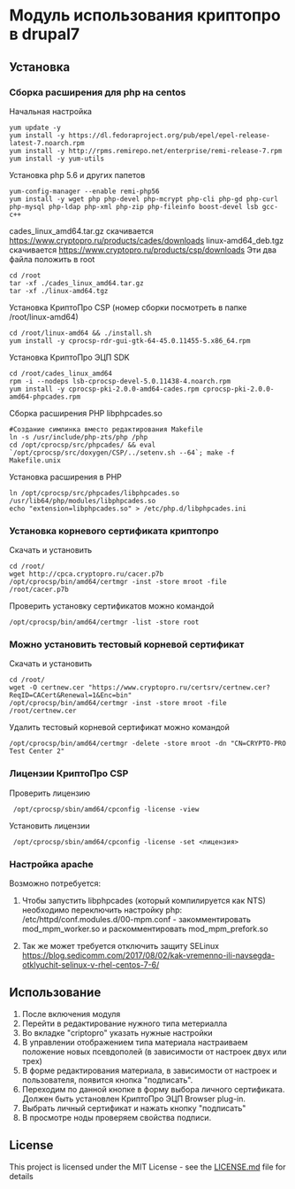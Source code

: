 Модуль использования криптопро в drupal7
=====================

## Установка

### Сборка расширения для php на centos

Начальная настройка
```
yum update -y
yum install -y https://dl.fedoraproject.org/pub/epel/epel-release-latest-7.noarch.rpm
yum install -y http://rpms.remirepo.net/enterprise/remi-release-7.rpm
yum install -y yum-utils
```

Установка php 5.6 и других папетов
```
yum-config-manager --enable remi-php56
yum install -y wget php php-devel php-mcrypt php-cli php-gd php-curl php-mysql php-ldap php-xml php-zip php-fileinfo boost-devel lsb gcc-c++
```

cades_linux_amd64.tar.gz скачивается https://www.cryptopro.ru/products/cades/downloads
linux-amd64_deb.tgz скачивается https://www.cryptopro.ru/products/csp/downloads
Эти два файла положить в root
```
cd /root
tar -xf ./cades_linux_amd64.tar.gz
tar -xf ./linux-amd64.tgz
```

Установка КриптоПро CSP (номер сборки посмотреть в папке /root/linux-amd64)
```
cd /root/linux-amd64 && ./install.sh
yum install -y cprocsp-rdr-gui-gtk-64-45.0.11455-5.x86_64.rpm
```

Установка КриптоПро ЭЦП SDK
```
cd /root/cades_linux_amd64
rpm -i --nodeps lsb-cprocsp-devel-5.0.11438-4.noarch.rpm
yum install -y cprocsp-pki-2.0.0-amd64-cades.rpm cprocsp-pki-2.0.0-amd64-phpcades.rpm
```

Сборка расширения PHP libphpcades.so
```
#Создание симлинка вместо редактирования Makefile
ln -s /usr/include/php-zts/php /php
cd /opt/cprocsp/src/phpcades/ && eval `/opt/cprocsp/src/doxygen/CSP/../setenv.sh --64`; make -f Makefile.unix
```

Установка расширения в PHP
```
ln /opt/cprocsp/src/phpcades/libphpcades.so /usr/lib64/php/modules/libphpcades.so
echo "extension=libphpcades.so" > /etc/php.d/libphpcades.ini
```


### Установка корневого сертификата криптопро

Скачать и установить
```
cd /root/
wget http://cpca.cryptopro.ru/cacer.p7b
/opt/cprocsp/bin/amd64/certmgr -inst -store mroot -file /root/cacer.p7b
```

Проверить установку сертификатов можно командой
```
/opt/cprocsp/bin/amd64/certmgr -list -store root
```

### Можно установить тестовый корневой сертификат
Скачать и установить
```
cd /root/
wget -O certnew.cer "https://www.cryptopro.ru/certsrv/certnew.cer?ReqID=CACert&Renewal=1&Enc=bin"
/opt/cprocsp/bin/amd64/certmgr -inst -store mroot -file /root/certnew.cer
```

Удалить тестовый корневой сертификат можно командой
```
/opt/cprocsp/bin/amd64/certmgr -delete -store mroot -dn "CN=CRYPTO-PRO Test Center 2"
```

### Лицензии КриптоПро CSP

Проверить лицензию
```
 /opt/cprocsp/sbin/amd64/cpconfig -license -view
```

Установить лицензии
```
 /opt/cprocsp/sbin/amd64/cpconfig -license -set <лицензия>
```

### Настройка apache
Возможно потребуется:

1. Чтобы запустить libphpcades (который компилируется как NTS) необходимо переключить настройку php:
/etc/httpd/conf.modules.d/00-mpm.conf - закомментировать mod_mpm_worker.so и раскомментировать mod_mpm_prefork.so

2. Так же может требуется отключить защиту SELinux
https://blog.sedicomm.com/2017/08/02/kak-vremenno-ili-navsegda-otklyuchit-selinux-v-rhel-centos-7-6/


## Использование

1. После включения модуля
2. Перейти в редактирование нужного типа метериалла
3. Во вкладке "criptopro" указать нужные настройки
4. В управлении отображением типа материала настраиваем положение новых псевдополей (в зависимости от настроек двух или трех)
5. В форме редактирования материала, в зависимости от настроек и пользователя, появится кнопка "подписать".
6. Переходим по данной кнопке в форму выбора личного сертификата. Должен быть установлен КриптоПро ЭЦП Browser plug-in.
7. Выбрать личный сертификат и нажать кнопку "подписать"
8. В просмотре ноды проверяем свойства подписи.

## License

This project is licensed under the MIT License - see the [LICENSE.md](LICENSE.md) file for details
